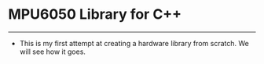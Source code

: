 # MPU6050 Library for C++

---

* This is my first attempt at creating a hardware library from scratch.  We will see how it goes.
